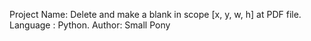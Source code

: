 Project Name: Delete and make a blank in scope [x, y, w, h] at PDF file.
Language : Python.
Author: Small Pony